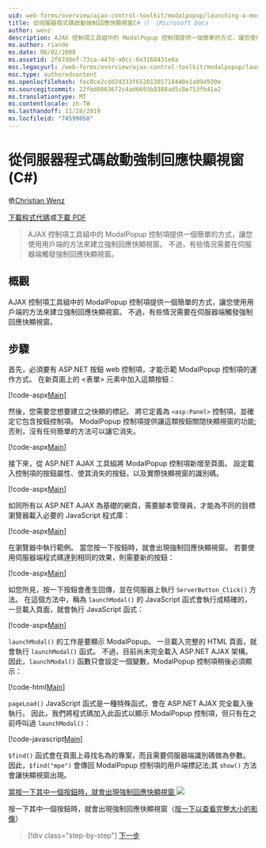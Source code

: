 ```yaml
---
uid: web-forms/overview/ajax-control-toolkit/modalpopup/launching-a-modal-popup-window-from-server-code-cs
title: 從伺服器程式碼啟動強制回應快顯視窗C#（） |Microsoft Docs
author: wenz
description: AJAX 控制項工具組中的 ModalPopup 控制項提供一個簡單的方式，讓您使用用戶端的方法來建立強制回應快顯視窗。 不過，有些案例需要 t 。
ms.author: riande
ms.date: 06/02/2008
ms.assetid: 2f67d8ef-73ca-447d-a0cc-6e3168431e6a
msc.legacyurl: /web-forms/overview/ajax-control-toolkit/modalpopup/launching-a-modal-popup-window-from-server-code-cs
msc.type: authoredcontent
ms.openlocfilehash: fec0ce2cdd24333f65201301718440e1a09d930e
ms.sourcegitcommit: 22fbd8863672c4ad6693b8388ad5c8e753fb41a2
ms.translationtype: MT
ms.contentlocale: zh-TW
ms.lasthandoff: 11/28/2019
ms.locfileid: "74599058"
---
```

# <a name="launching-a-modal-popup-window-from-server-code-c"></a>從伺服器程式碼啟動強制回應快顯視窗 (C#)

依[Christian Wenz](https://github.com/wenz)

[下載程式代碼](https://download.microsoft.com/download/2/4/0/24052038-f942-4336-905b-b60ae56f0dd5/ModalPopup1.cs.zip)或[下載 PDF](https://download.microsoft.com/download/b/6/a/b6ae89ee-df69-4c87-9bfb-ad1eb2b23373/modalpopup1CS.pdf)

> AJAX 控制項工具組中的 ModalPopup 控制項提供一個簡單的方式，讓您使用用戶端的方法來建立強制回應快顯視窗。 不過，有些情況需要在伺服器端觸發強制回應快顯視窗。

## <a name="overview"></a>概觀

AJAX 控制項工具組中的 ModalPopup 控制項提供一個簡單的方式，讓您使用用戶端的方法來建立強制回應快顯視窗。 不過，有些情況需要在伺服器端觸發強制回應快顯視窗。

## <a name="steps"></a>步驟

首先，必須要有 ASP.NET 按鈕 web 控制項，才能示範 ModalPopup 控制項的運作方式。 在新頁面上的 &lt;表單&gt; 元素中加入這類按鈕：

[!code-aspx[Main](launching-a-modal-popup-window-from-server-code-cs/samples/sample1.aspx)]

然後，您需要您想要建立之快顯的標記。 將它定義為 `<asp:Panel>` 控制項，並確定它包含按鈕控制項。 ModalPopup 控制項提供讓這類按鈕關閉快顯視窗的功能;否則，沒有任何簡單的方法可以讓它消失。

[!code-aspx[Main](launching-a-modal-popup-window-from-server-code-cs/samples/sample2.aspx)]

接下來，從 ASP.NET AJAX 工具組將 ModalPopup 控制項新增至頁面。 設定載入控制項的按鈕屬性、使其消失的按鈕，以及實際快顯視窗的識別碼。

[!code-aspx[Main](launching-a-modal-popup-window-from-server-code-cs/samples/sample3.aspx)]

如同所有以 ASP.NET AJAX 為基礎的網頁，需要腳本管理員，才能為不同的目標瀏覽器載入必要的 JavaScript 程式庫：

[!code-aspx[Main](launching-a-modal-popup-window-from-server-code-cs/samples/sample4.aspx)]

在瀏覽器中執行範例。 當您按一下按鈕時，就會出現強制回應快顯視窗。 若要使用伺服器端程式碼達到相同的效果，則需要新的按鈕：

[!code-aspx[Main](launching-a-modal-popup-window-from-server-code-cs/samples/sample5.aspx)]

如您所見，按一下按鈕會產生回傳，並在伺服器上執行 `ServerButton_Click()` 方法。 在這個方法中，稱為 `launchModal()` 的 JavaScript 函式會執行成精確的，一旦載入頁面，就會執行 JavaScript 函式：

[!code-aspx[Main](launching-a-modal-popup-window-from-server-code-cs/samples/sample6.aspx)]

`launchModal()` 的工作是要顯示 ModalPopup。 一旦載入完整的 HTML 頁面，就會執行 `launchModal()` 函式。 不過，目前尚未完全載入 ASP.NET AJAX 架構。 因此，`launchModal()` 函數只會設定一個變數，ModalPopup 控制項稍後必須顯示：

[!code-html[Main](launching-a-modal-popup-window-from-server-code-cs/samples/sample7.html)]

`pageLoad()` JavaScript 函式是一種特殊函式，會在 ASP.NET AJAX 完全載入後執行。 因此，我們將程式碼加入此函式以顯示 ModalPopup 控制項，但只有在之前呼叫過 `launchModal()`：

[!code-javascript[Main](launching-a-modal-popup-window-from-server-code-cs/samples/sample8.js)]

`$find()` 函式會在頁面上尋找名為的專案，而且需要伺服器端識別碼做為參數。 因此，`$find("mpe")` 會傳回 ModalPopup 控制項的用戶端標記法;其 `show()` 方法會讓快顯視窗出現。

[當按一下其中一個按鈕時，就會出現強制回應快顯視窗 ![](launching-a-modal-popup-window-from-server-code-cs/_static/image2.png)](launching-a-modal-popup-window-from-server-code-cs/_static/image1.png)

按一下其中一個按鈕時，就會出現強制回應快顯視窗（[按一下以查看完整大小的影像](launching-a-modal-popup-window-from-server-code-cs/_static/image3.png)）

> [!div class="step-by-step"]
> [下一步](using-modalpopup-with-a-repeater-control-cs.md)
